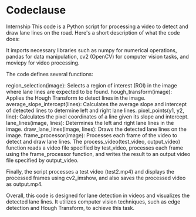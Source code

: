 # Codeclause
Internship
This code is a Python script for processing a video to detect and draw lane lines on the road. Here's a short description of what the code does:

It imports necessary libraries such as numpy for numerical operations, pandas for data manipulation, cv2 (OpenCV) for computer vision tasks, and moviepy for video processing.

The code defines several functions:

region_selection(image): Selects a region of interest (ROI) in the image where lane lines are expected to be found.
hough_transform(image): Applies the Hough Transform to detect lines in the image.
average_slope_intercept(lines): Calculates the average slope and intercept of detected lines to determine left and right lane lines.
pixel_points(y1, y2, line): Calculates the pixel coordinates of a line given its slope and intercept.
lane_lines(image, lines): Determines the left and right lane lines in the image.
draw_lane_lines(image, lines): Draws the detected lane lines on the image.
frame_processor(image): Processes each frame of the video to detect and draw lane lines.
The process_video(test_video, output_video) function reads a video file specified by test_video, processes each frame using the frame_processor function, and writes the result to an output video file specified by output_video.

Finally, the script processes a test video (test2.mp4) and displays the processed frames using cv2_imshow, and also saves the processed video as output.mp4.

Overall, this code is designed for lane detection in videos and visualizes the detected lane lines. It utilizes computer vision techniques, such as edge detection and Hough Transform, to achieve this task.
